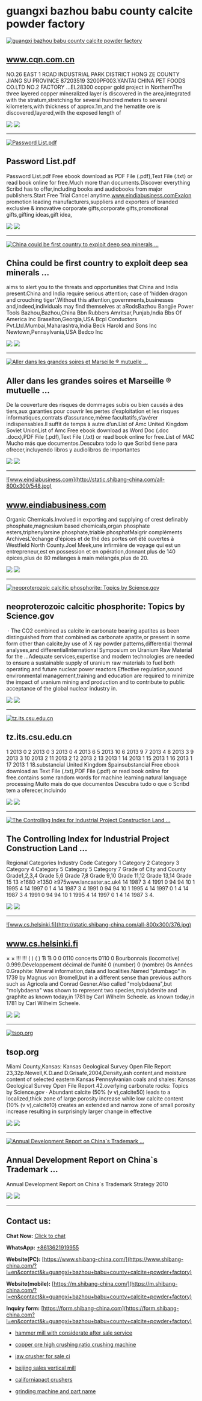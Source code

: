# guangxi bazhou babu county calcite powder factory

<a href="https://swt.shibang-china.com/?l=en&img&k=guangxi+bazhou+babu+county+calcite+powder+factory" target="_blank">![guangxi bazhou babu county calcite powder factory](http://static.shibang-china.com/all-800x300/649.jpg)</a>

## www.cqn.com.cn
NO.26 EAST 1 ROAD INDUSTRIAL PARK DISTRICT HONG ZE COUNTY JIANG SU PROVINCE 87203519 3200PF003.YANTAI CHINA PET FOODS CO.LTD NO.2 FACTORY …EL28300 copper gold project in NorthernThe three layered copper mineralized layer is discovered in the area,integrated with the stratum,stretching for several hundred meters to several kilometers,with thickness of approx.1m,and the hematite ore is discovered,layered,with the exposed length of


<a href="https://whatsapp.shibangsoft.com/WhatsApp.php" target="_blank" title="WhatsApp">![](http://static.shibang-china.com/icon/whatsapp.png)</a> <a href="https://swt.shibang-china.com/?l=en&icon&k=guangxi+bazhou+babu+county+calcite+powder+factory" target="_blank">![](http://static.shibang-china.com/icon/chat-en.png)</a>

---

<a href="https://swt.shibang-china.com/?l=en&img&k=guangxi+bazhou+babu+county+calcite+powder+factory" target="_blank">![Password List.pdf](http://static.shibang-china.com/all-800x300/1491.jpg)</a>

## Password List.pdf
Password List.pdf Free ebook download as PDF File (.pdf),Text File (.txt) or read book online for free.Much more than documents.Discover everything Scribd has to offer,including books and audiobooks from major publishers.Start Free Trial Cancel anytime.www.eindiabusiness.comExalon promotion leading manufacturers,suppliers and exporters of branded exclusive &amp; innovative corporate gifts,corporate gifts,promotional gifts,gifting ideas,gift idea,


<a href="https://whatsapp.shibangsoft.com/WhatsApp.php" target="_blank" title="WhatsApp">![](http://static.shibang-china.com/icon/whatsapp.png)</a> <a href="https://swt.shibang-china.com/?l=en&icon&k=guangxi+bazhou+babu+county+calcite+powder+factory" target="_blank">![](http://static.shibang-china.com/icon/chat-en.png)</a>

---

<a href="https://swt.shibang-china.com/?l=en&img&k=guangxi+bazhou+babu+county+calcite+powder+factory" target="_blank">![China could be first country to exploit deep sea minerals …](http://static.shibang-china.com/all-800x300/1509.jpg)</a>

## China could be first country to exploit deep sea minerals …
aims to alert you to the threats and opportunities that China and India present.China and India require serious attention; case of ‘hidden dragon and crouching tiger’.Without this attention,governments,businesses and,indeed,individuals may find themselves at aRodsBazhou Bangjie Power Tools Bazhou,Bazhou,China Bbn Rubbers Amritsar,Punjab,India Bbs Of America Inc Braselton,Georgia,USA Bcpl Conductors Pvt.Ltd.Mumbai,Maharashtra,India Beck Harold and Sons Inc Newtown,Pennsylvania,USA Bedco Inc


<a href="https://whatsapp.shibangsoft.com/WhatsApp.php" target="_blank" title="WhatsApp">![](http://static.shibang-china.com/icon/whatsapp.png)</a> <a href="https://swt.shibang-china.com/?l=en&icon&k=guangxi+bazhou+babu+county+calcite+powder+factory" target="_blank">![](http://static.shibang-china.com/icon/chat-en.png)</a>

---

<a href="https://swt.shibang-china.com/?l=en&img&k=guangxi+bazhou+babu+county+calcite+powder+factory" target="_blank">![Aller dans les grandes soires et Marseille &#174; mutuelle …](http://static.shibang-china.com/all-800x300/49.jpg)</a>

## Aller dans les grandes soires et Marseille &#174; mutuelle …
De la couverture des risques de dommages subis ou bien caus&#233;s &#224; des tiers,aux garanties pour couvrir les pertes d’exploitation et les risques informatiques,contrats d’assurance,m&#234;me facultatifs,s’av&#233;rer indispensables.ll suffit de temps &#224; autre d’un.List of Amc United Kingdom Soviet UnionList of Amc Free ebook download as Word Doc (.doc .docx),PDF File (.pdf),Text File (.txt) or read book online for free.List of MAC Mucho m&#225;s que documentos.Descubra todo lo que Scribd tiene para ofrecer,incluyendo libros y audiolibros de importantes


<a href="https://whatsapp.shibangsoft.com/WhatsApp.php" target="_blank" title="WhatsApp">![](http://static.shibang-china.com/icon/whatsapp.png)</a> <a href="https://swt.shibang-china.com/?l=en&icon&k=guangxi+bazhou+babu+county+calcite+powder+factory" target="_blank">![](http://static.shibang-china.com/icon/chat-en.png)</a>

---

<a href="https://swt.shibang-china.com/?l=en&img&k=guangxi+bazhou+babu+county+calcite+powder+factory" target="_blank">![www.eindiabusiness.com](http://static.shibang-china.com/all-800x300/548.jpg)</a>

## www.eindiabusiness.com
Organic Chemicals.Involved in exporting and supplying of crest definably phosphate,magnesium based chemicals,organ phosphate esters,triphenylarsine phosphate,triable phosphatMaigrir compl&#233;ments ArchivesL'&#233;change d'&#233;pices et de th&#233; des portes ont &#233;t&#233; ouvertes &#224; Westfield North County.Joel Meek,une infirmi&#232;re de voyage qui est un entrepreneur,est en possession et en op&#233;ration,donnant plus de 140 &#233;pices,plus de 80 m&#233;langes &#224; main m&#233;lang&#233;s,plus de 20.


<a href="https://whatsapp.shibangsoft.com/WhatsApp.php" target="_blank" title="WhatsApp">![](http://static.shibang-china.com/icon/whatsapp.png)</a> <a href="https://swt.shibang-china.com/?l=en&icon&k=guangxi+bazhou+babu+county+calcite+powder+factory" target="_blank">![](http://static.shibang-china.com/icon/chat-en.png)</a>

---

<a href="https://swt.shibang-china.com/?l=en&img&k=guangxi+bazhou+babu+county+calcite+powder+factory" target="_blank">![neoproterozoic calcitic phosphorite: Topics by Science.gov](http://static.shibang-china.com/all-800x300/1394.jpg)</a>

## neoproterozoic calcitic phosphorite: Topics by Science.gov
&nbsp;&#0183;&#32;The CO2 combined as calcite in carbonate bearing apatites as been distinguished from that combined as carbonate apatite,or present in some form other than calcite,by use of X ray powder patterns,differential thermal analyses,and differentialInternational Symposium on Uranium Raw Material for the …Adequate services,expertise and modern technologies are needed to ensure a sustainable supply of uranium raw materials to fuel both operating and future nuclear power reactors.Effective regulation,sound environmental management,training and education are required to minimize the impact of uranium mining and production and to contribute to public acceptance of the global nuclear industry in.


<a href="https://whatsapp.shibangsoft.com/WhatsApp.php" target="_blank" title="WhatsApp">![](http://static.shibang-china.com/icon/whatsapp.png)</a> <a href="https://swt.shibang-china.com/?l=en&icon&k=guangxi+bazhou+babu+county+calcite+powder+factory" target="_blank">![](http://static.shibang-china.com/icon/chat-en.png)</a>

---

<a href="https://swt.shibang-china.com/?l=en&img&k=guangxi+bazhou+babu+county+calcite+powder+factory" target="_blank">![tz.its.csu.edu.cn](http://static.shibang-china.com/all-800x300/539.jpg)</a>

## tz.its.csu.edu.cn
1 2013 0 2 2013 0 3 2013 0 4 2013 6 5 2013 10 6 2013 9 7 2013 4 8 2013 3 9 2013 3 10 2013 2 11 2013 2 12 2013 2 13 2013 1 14 2013 1 15 2013 1 16 2013 1 17 2013 1 18.substancial United Kingdom Spainsubstancial Free ebook download as Text File (.txt),PDF File (.pdf) or read book online for free.contains some random words for machine learning natural language processing Muito mais do que documentos Descubra tudo o que o Scribd tem a oferecer,incluindo


<a href="https://whatsapp.shibangsoft.com/WhatsApp.php" target="_blank" title="WhatsApp">![](http://static.shibang-china.com/icon/whatsapp.png)</a> <a href="https://swt.shibang-china.com/?l=en&icon&k=guangxi+bazhou+babu+county+calcite+powder+factory" target="_blank">![](http://static.shibang-china.com/icon/chat-en.png)</a>

---

<a href="https://swt.shibang-china.com/?l=en&img&k=guangxi+bazhou+babu+county+calcite+powder+factory" target="_blank">![The Controlling Index for Industrial Project Construction Land …](http://static.shibang-china.com/all-800x300/1297.jpg)</a>

## The Controlling Index for Industrial Project Construction Land …
Regional Categories Industry Code Category 1 Category 2 Category 3 Category 4 Category 5 Category 5 Category 7 Grade of City and County Grade1,2,3,4 Grade 5,6 Grade 7,8 Grade 9,10 Grade 11,12 Grade 13,14 Grade 15 13 ≥1680 ≥1350 ≥975www.lancaster.ac.uk4 14 1987 3 4 1991 0 94 94 10 1 1995 4 14 1997 0 1 4 14 1987 3 4 1991 0 94 94 10 1 1995 4 14 1997 0 1 4 14 1987 3 4 1991 0 94 94 10 1 1995 4 14 1997 0 1 4 14 1987 3 4.


<a href="https://whatsapp.shibangsoft.com/WhatsApp.php" target="_blank" title="WhatsApp">![](http://static.shibang-china.com/icon/whatsapp.png)</a> <a href="https://swt.shibang-china.com/?l=en&icon&k=guangxi+bazhou+babu+county+calcite+powder+factory" target="_blank">![](http://static.shibang-china.com/icon/chat-en.png)</a>

---

<a href="https://swt.shibang-china.com/?l=en&img&k=guangxi+bazhou+babu+county+calcite+powder+factory" target="_blank">![www.cs.helsinki.fi](http://static.shibang-china.com/all-800x300/376.jpg)</a>

## www.cs.helsinki.fi
&#215; &#215;  !!! !!! ( ) ( ) Ɓ Ɓ 0 0 0110 concerts 0110 0 Bourbonnais (locomotive) 0.999.D&#233;veloppement d&#233;cimal de l'unit&#233; 0 (number) 0 (nombre) 0s Ann&#233;es 0.Graphite: Mineral information,data and localities.Named &quot;plumbago&quot; in 1739 by Magnus von Bromell,but in a different sense than previous authors such as Agricola and Conrad Gesner.Also called &quot;molybdaena&quot;,but &quot;molybdaena&quot; was shown to represent two species,molybdenite and graphite as known today,in 1781 by Carl Wilhelm Scheele. as known today,in 1781 by Carl Wilhelm Scheele.


<a href="https://whatsapp.shibangsoft.com/WhatsApp.php" target="_blank" title="WhatsApp">![](http://static.shibang-china.com/icon/whatsapp.png)</a> <a href="https://swt.shibang-china.com/?l=en&icon&k=guangxi+bazhou+babu+county+calcite+powder+factory" target="_blank">![](http://static.shibang-china.com/icon/chat-en.png)</a>

---

<a href="https://swt.shibang-china.com/?l=en&img&k=guangxi+bazhou+babu+county+calcite+powder+factory" target="_blank">![tsop.org](http://static.shibang-china.com/all-800x300/207.jpg)</a>

## tsop.org
Miami County,Kansas: Kansas Geological Survey Open File Report 23,32p.Newell,K.D.and D.Grisafe,2004,Density,ash content,and moisture content of selected eastern Kansas Pennsylvanian coals and shales: Kansas Geological Survey Open File Report 42.overlying carbonate rocks: Topics by Science.gov&nbsp;&#0183;&#32;Abundant calcite (50% (v v),calcite50) leads to a localized,thick zone of large porosity increase while low calcite content (10% (v v),calcite10) creates an extended and narrow zone of small porosity increase resulting in surprisingly larger change in effective


<a href="https://whatsapp.shibangsoft.com/WhatsApp.php" target="_blank" title="WhatsApp">![](http://static.shibang-china.com/icon/whatsapp.png)</a> <a href="https://swt.shibang-china.com/?l=en&icon&k=guangxi+bazhou+babu+county+calcite+powder+factory" target="_blank">![](http://static.shibang-china.com/icon/chat-en.png)</a>

---

<a href="https://swt.shibang-china.com/?l=en&img&k=guangxi+bazhou+babu+county+calcite+powder+factory" target="_blank">![Annual Development Report on China`s Trademark …](http://static.shibang-china.com/all-800x300/1107.jpg)</a>

## Annual Development Report on China`s Trademark …
Annual Development Report on China`s Trademark Strategy 2010

<a href="https://whatsapp.shibangsoft.com/WhatsApp.php" target="_blank" title="WhatsApp">![](http://static.shibang-china.com/icon/whatsapp.png)</a> <a href="https://swt.shibang-china.com/?l=en&icon&k=guangxi+bazhou+babu+county+calcite+powder+factory" target="_blank">![](http://static.shibang-china.com/icon/chat-en.png)</a>

---
## Contact us:

**Chat Now:** [Click to chat](https://swt.shibang-china.com?l=en&contact&k=guangxi+bazhou+babu+county+calcite+powder+factory)

**WhatsApp:**  [+8613621919955](https://whatsapp.shibangsoft.com/WhatsApp.php)

**Website(PC):** [https://www.shibang-china.com/](https://www.shibang-china.com/?l=en&contact&k=guangxi+bazhou+babu+county+calcite+powder+factory)

**Website(mobile):** [https://m.shibang-china.com/](https://m.shibang-china.com/?l=en&contact&k=guangxi+bazhou+babu+county+calcite+powder+factory)

**Inquiry form:** [https://form.shibang-china.com](https://form.shibang-china.com?l=en&contact&k=guangxi+bazhou+babu+county+calcite+powder+factory)

* [hammer mill with considerate after sale service](../143/hammer%20mill%20with%20considerate%20after%20sale%20service.md)

* [copper ore high crushing ratio crushing machine](../141/copper%20ore%20high%20crushing%20ratio%20crushing%20machine.md)

* [jaw crusher for sale ci](../147/jaw%20crusher%20for%20sale%20ci.md)

* [beijing sales vertical mill](../144/beijing%20sales%20vertical%20mill.md)

* [californiapact crushers](../144/californiapact%20crushers.md)

* [grinding machine and part name](../141/grinding%20machine%20and%20part%20name.md)